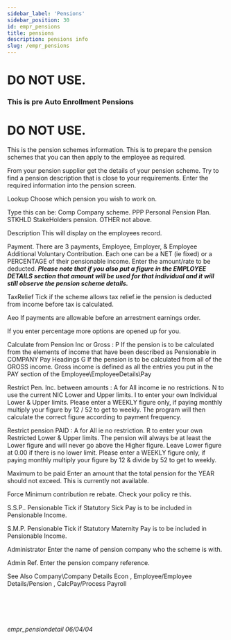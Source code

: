 ```yaml
---
sidebar_label: 'Pensions'
sidebar_position: 30
id: empr_pensions
title: pensions
description: pensions info
slug: /empr_pensions
---
```


# DO NOT USE.



### This is pre Auto Enrollment Pensions


# DO NOT USE.

This is the pension schemes information.
This is to prepare the pension schemes that you can then apply to the employee as required.

From your pension supplier get the details of your pension scheme.
Try to find a pension description that is close to your requirements.
Enter the required information into the pension screen.

Lookup
Choose which pension you wish to work on.

Type
this can be:
Comp Company scheme.
PPP Personal Pension Plan.
STKHLD StakeHolders pension.
OTHER not above.

Description
This will display on the employees record.

Payment.
There are 3 payments, Employee, Employer, & Employee Additional Voluntary Contribution.
Each one can be a NET (ie fixed) or a PERCENTAGE of their pensionable income.
Enter the amount/rate to be deducted.
***Please note that if you also put a figure in the EMPLOYEE DETAILS section that amount will be used for that individual and it will still observe the pension scheme details.***

TaxRelief
Tick if the scheme allows tax relief.ie the pension is deducted from income before tax is calculated.

Aeo
If payments are allowable before an arrestment earnings order.

If you enter percentage more options are opened up for you.

Calculate from Pension Inc or Gross :
P If the pension is to be calculated from the elements of income that have been described as Pensionable in COMPANY Pay Headings
G If the pension is to be calculated from all of the GROSS income.
Gross income is defined as all the entries you put in the PAY section of the Employee\EmployeeDetails\Pay

Restrict Pen. Inc. between amounts :
A for All income ie no restrictions.
N to use the current NIC Lower and Upper limits.
I to enter your own Individual Lower & Upper limits.
Please enter a WEEKLY figure only, if paying monthly multiply your figure by 12 / 52 to get to weekly. The program will then calculate the correct figure according to payment frequency.

Restrict pension PAID :
A for All ie no restriction.
R to enter your own Restricted Lower & Upper limits. The pension will always be at least the Lower figure and will never go above the Higher figure. Leave Lower figure at 0.00 if there is no lower limit.
Please enter a WEEKLY figure only, if paying monthly multiply your figure by 12 & divide by 52 to get to weekly.

Maximum to be paid
Enter an amount that the total pension for the YEAR should not exceed.
This is currently not available.

Force Minimum contribution re rebate.
Check your policy re this.

S.S.P.. Pensionable
Tick if Statutory Sick Pay is to be included in Pensionable Income.

S.M.P. Pensionable
Tick if Statutory Maternity Pay is to be included in Pensionable Income.

Administrator
Enter the name of pension company who the scheme is with.

Admin Ref.
Enter the pension company reference.

See Also Company\Company Details Econ , Employee/Employee Details/Pension , CalcPay/Process Payroll
<br/>
<br/>
<br/>
<br/>
<br/>
###### empr_pensiondetail 06/04/04